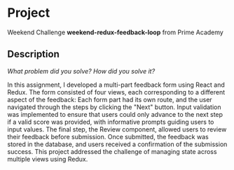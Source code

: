 # Project

Weekend Challenge **weekend-redux-feedback-loop** from Prime Academy

## Description

*What problem did you solve? How did you solve it?*

In this assignment, I developed a multi-part feedback form using React and Redux. The form consisted of four views, each corresponding to a different aspect of the feedback: Each form part had its own route, and the user navigated through the steps by clicking the "Next" button. Input validation was implemented to ensure that users could only advance to the next step if a valid score was provided, with informative prompts guiding users to input values. The final step, the Review component, allowed users to review their feedback before submission. Once submitted, the feedback was stored in the database, and users received a confirmation of the submission success. This project addressed the challenge of managing state across multiple views using Redux.
